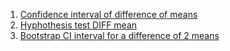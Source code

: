 1. [Confidence interval of difference of means](https://www.youtube.com/watch?v=hxZ6uooEJOk)
2. [Hyphothesis test DIFF mean](https://www.youtube.com/watch?v=N984XGLjQfs)
3. [Bootstrap CI interval for a difference of 2 means](https://www.youtube.com/watch?v=h4IieEJ6sZ4)
